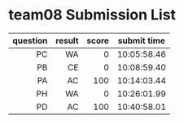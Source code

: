 # team08 Submission List
question | result | score | submit time
----:|----:|-----:|-----
PC | WA | 0 | 10:05:58.46 
PB | CE | 0 | 10:08:59.40 
PA | AC | 100 | 10:14:03.44 
PH | WA | 0 | 10:26:01.99 
PD | AC | 100 | 10:40:58.01 
